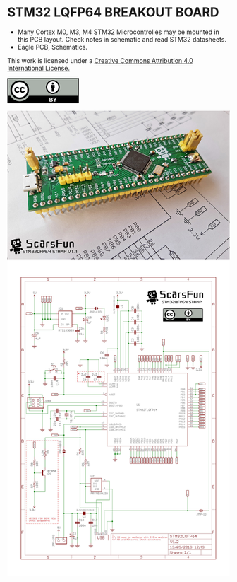 # STM32 LQFP64 BREAKOUT BOARD

* Many Cortex M0, M3, M4 STM32 Microcontrolles may be mounted in this PCB layout.
Check notes in schematic and read STM32 datasheets. 
* Eagle PCB, Schematics.

This work is licensed under a [Creative Commons Attribution 4.0 International License.](http://creativecommons.org/licenses/by/4.0/)

![CC](/images/cc.png)

 ![PCB_front](/images/Scarsfun11a.png)
 ![PCB_sch](/images/schematic.jpg)

